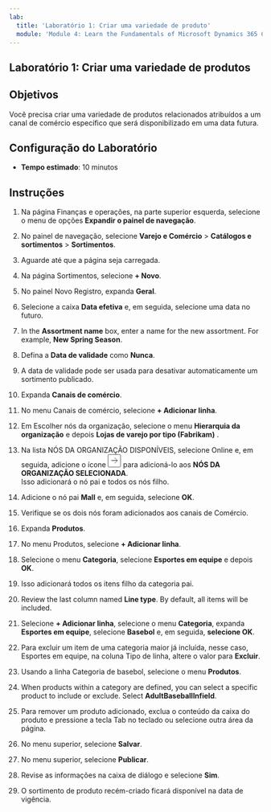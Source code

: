 ```yaml
---
lab:
  title: 'Laboratório 1: Criar uma variedade de produto'
  module: 'Module 4: Learn the Fundamentals of Microsoft Dynamics 365 Commerce'
---
```


## <a name="lab-1---create-a-product-assortment"></a>Laboratório 1: Criar uma variedade de produtos

## <a name="objectives"></a>Objetivos

Você precisa criar uma variedade de produtos relacionados atribuídos a um canal de comércio específico que será disponibilizado em uma data futura.

## <a name="lab-setup"></a>Configuração do Laboratório

   - **Tempo estimado**: 10 minutos

## <a name="instructions"></a>Instruções

1. Na página Finanças e operações, na parte superior esquerda, selecione o menu de opções **Expandir o painel de navegação**.

1. No painel de navegação, selecione **Varejo e Comércio** > **Catálogos e sortimentos** > **Sortimentos**.

1. Aguarde até que a página seja carregada.

1. Na página Sortimentos, selecione **+ Novo**.

1. No painel Novo Registro, expanda **Geral**.

1. Selecione a caixa **Data efetiva** e, em seguida, selecione uma data no futuro.

1. In the <bpt id="p1">**</bpt>Assortment name<ept id="p1">**</ept> box, enter a name for the new assortment. For example, <bpt id="p1">**</bpt>New Spring Season<ept id="p1">**</ept>.

1. Defina a **Data de validade** como **Nunca**.

1. A data de validade pode ser usada para desativar automaticamente um sortimento publicado.

1. Expanda **Canais de comércio**.

1. No menu Canais de comércio, selecione **+ Adicionar linha**.

1. Em Escolher nós da organização, selecione o menu **Hierarquia da organização** e depois **Lojas de varejo por tipo (Fabrikam)** .

1. Na lista NÓS DA ORGANIZAÇÃO DISPONÍVEIS, selecione Online e, em seguida, adicione o ícone ![Seta para a direita](./media/d365-fo-add-org-node-icon.png) para adicioná-lo aos **NÓS DA ORGANIZAÇÃO SELECIONADA**.  
  Isso adicionará o nó pai e todos os nós filho.

1. Adicione o nó pai **Mall** e, em seguida, selecione **OK**.

1. Verifique se os dois nós foram adicionados aos canais de Comércio.

1. Expanda **Produtos**.

1. No menu Produtos, selecione **+ Adicionar linha**.

1. Selecione o menu **Categoria**, selecione **Esportes em equipe** e depois **OK**.

1. Isso adicionará todos os itens filho da categoria pai.

1. Review the last column named <bpt id="p1">**</bpt>Line type<ept id="p1">**</ept>. By default, all items will be included.

1. Selecione **+ Adicionar linha**, selecione o menu **Categoria**, expanda **Esportes em equipe**, selecione **Basebol** e, em seguida, **selecione OK**.

1. Para excluir um item de uma categoria maior já incluída, nesse caso, Esportes em equipe, na coluna Tipo de linha, altere o valor para **Excluir**.

1. Usando a linha Categoria de basebol, selecione o menu **Produtos**.

1. When products within a category are defined, you can select a specific product to include or exclude. Select <bpt id="p1">**</bpt>AdultBaseballInfield<ept id="p1">**</ept>.

1. Para remover um produto adicionado, exclua o conteúdo da caixa do produto e pressione a tecla Tab no teclado ou selecione outra área da página.

1. No menu superior, selecione **Salvar**.

1. No menu superior, selecione **Publicar**.

1. Revise as informações na caixa de diálogo e selecione **Sim**.

1. O sortimento de produto recém-criado ficará disponível na data de vigência.
